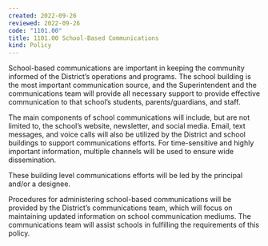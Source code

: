 ```yaml
---
created: 2022-09-26
reviewed: 2022-09-26
code: "1101.00"
title: 1101.00 School-Based Communications
kind: Policy
---
```


School-based communications are important in keeping the community informed of the District’s operations and programs. The school building is the most important communication source, and the Superintendent and the communications team will provide all necessary support to provide effective communication to that school’s students, parents/guardians, and staff.

The main components of school communications will include, but are not limited to, the school’s website, newsletter, and social media. Email, text messages, and voice calls will also be utilized by the District and school buildings to support communications efforts. For time-sensitive and highly important information, multiple channels will be used to ensure wide dissemination.

These building level communications efforts will be led by the principal and/or a designee.

Procedures for administering school-based communications will be provided by the District’s communications team, which will focus on maintaining updated information on school communication mediums. The communications team will assist schools in fulfilling the requirements of this policy.

